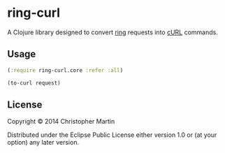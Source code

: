 # ring-curl

A Clojure library designed to convert [ring](https://github.com/ring-clojure/ring/wiki/Concepts) requests into [cURL](http://curl.haxx.se/docs/manpage.html) commands.

## Usage

```clojure
(:require ring-curl.core :refer :all)

(to-curl request)
```

## License

Copyright © 2014 Christopher Martin

Distributed under the Eclipse Public License either version 1.0 or (at
your option) any later version.
